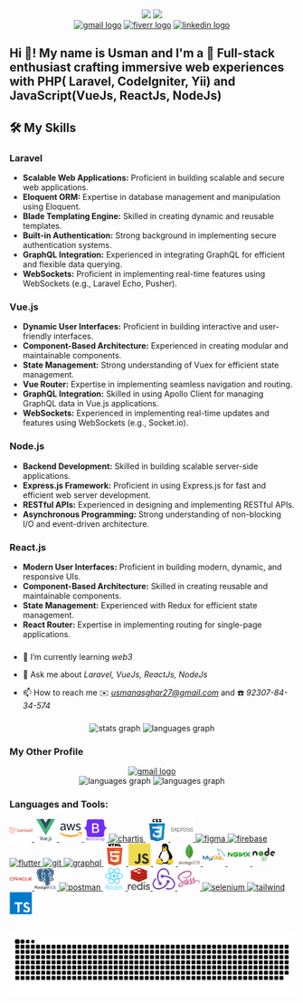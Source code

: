 <div align='center'>
  <div>

<img  height="200" src="https://media3.giphy.com/media/2IudUHdI075HL02Pkk/giphy.gif?cid=6c09b952h8s5sosfugb2tqk7oq3wsiwc3fezgg43rppww7qt&ep=v1_gifs_search&rid=giphy.gif&ct=g"  />
  <img src="https://i.giphy.com/media/v1.Y2lkPTc5MGI3NjExMWdtaThwcXdhOW5odGI4cTNyMWhtMzdxN3lrc3NnOXRxeGhuYjVtZSZlcD12MV9pbnRlcm5hbF9naWZfYnlfaWQmY3Q9cw/M9gbBd9nbDrOTu1Mqx/giphy.gif"  height="200"/>
  </div>

<div align="center">
  <a href="mailto:usmanasghar27@gmail.com"><img src="https://img.shields.io/static/v1?message=Gmail&logo=gmail&label=&color=D14836&logoColor=white&labelColor=&style=for-the-badge" height="35" alt="gmail logo"  /></a>
   <a href="https://www.fiverr.com/usmanasghar"><img src="https://img.shields.io/static/v1?message=Fiverr&logo=fiverr&label=&color=00b22d&logoColor=white&labelColor=&style=for-the-badge" height="35" alt="fiverr logo"  /></a>
  <a href="https://www.linkedin.com/in/usman-asghar-305810b6"><img src="https://img.shields.io/static/v1?message=LinkedIn&logo=linkedin&label=&color=0077B5&logoColor=white&labelColor=&style=for-the-badge" height="35" alt="linkedin logo"  /></a>
</div>
</div>

<h2 align="left">Hi 👋! My name is Usman and I'm a 🚀 Full-stack enthusiast crafting immersive web experiences with PHP(
Laravel, CodeIgniter, Yii) and JavaScript(VueJs, ReactJs, NodeJs)</h2>

## 🛠️ My Skills

### Laravel

- **Scalable Web Applications:** Proficient in building scalable and secure web applications.
- **Eloquent ORM:** Expertise in database management and manipulation using Eloquent.
- **Blade Templating Engine:** Skilled in creating dynamic and reusable templates.
- **Built-in Authentication:** Strong background in implementing secure authentication systems.
- **GraphQL Integration:** Experienced in integrating GraphQL for efficient and flexible data querying.
- **WebSockets:** Proficient in implementing real-time features using WebSockets (e.g., Laravel Echo, Pusher).

### Vue.js

- **Dynamic User Interfaces:** Proficient in building interactive and user-friendly interfaces.
- **Component-Based Architecture:** Experienced in creating modular and maintainable components.
- **State Management:** Strong understanding of Vuex for efficient state management.
- **Vue Router:** Expertise in implementing seamless navigation and routing.
- **GraphQL Integration:** Skilled in using Apollo Client for managing GraphQL data in Vue.js applications.
- **WebSockets:** Experienced in implementing real-time updates and features using WebSockets (e.g., Socket.io).

### Node.js

- **Backend Development:** Skilled in building scalable server-side applications.
- **Express.js Framework:** Proficient in using Express.js for fast and efficient web server development.
- **RESTful APIs:** Experienced in designing and implementing RESTful APIs.
- **Asynchronous Programming:** Strong understanding of non-blocking I/O and event-driven architecture.

### React.js

- **Modern User Interfaces:** Proficient in building modern, dynamic, and responsive UIs.
- **Component-Based Architecture:** Skilled in creating reusable and maintainable components.
- **State Management:** Experienced with Redux for efficient state management.
- **React Router:** Expertise in implementing routing for single-page applications.

###

- 🌱 I’m currently learning *web3*

- 💬 Ask me about *Laravel, VueJs, ReactJs, NodeJs*

- 📫 How to reach me ✉️ *usmanasghar27@gmail.com* and ☎️ *92307-84-34-574*

###

<div align="center">
  <img src="https://github-readme-stats.vercel.app/api?username=usmanasghar&hide_title=false&hide_rank=false&show_icons=true&include_all_commits=true&count_private=true&disable_animations=false&theme=dracula&locale=en&hide_border=false" height="150" alt="stats graph"  />
  <img src="https://github-readme-stats.vercel.app/api/top-langs?username=usmanasghar&locale=en&hide_title=false&layout=compact&card_width=320&langs_count=5&theme=dracula&hide_border=false" height="150" alt="languages graph"  />
</div>

### My Other Profile

<div align="center">
  <a href="https://github.com/usmasa"><img src="https://img.shields.io/static/v1?message=Github&logo=github&label=&color=24292e&logoColor=white&labelColor=&style=for-the-badge" height="35" alt="gmail logo"  /></a>
</div>
<div align="center">
  <img src="https://github-readme-stats.vercel.app/api?username=usmasa&theme=vue-dark&show_icons=true&hide_border=true&count_private=true" height="150" alt="languages graph"  />
  <img src="https://github-readme-streak-stats.herokuapp.com/?user=usmasa&theme=vue-dark&hide_border=true" height="150" alt="languages graph"  />
</div>

###

<div align="left">
  <h3 align="left">Languages and Tools:</h3>
<p align="left">
  <a href="https://www.laravel.com" target="_blank" rel="noreferrer"> <img src="https://raw.githubusercontent.com/devicons/devicon/master/icons/laravel/laravel-original-wordmark.svg"" alt="laravel" width="40" height="40"/> </a>
  <a href="https://vuejs.org/" target="_blank" rel="noreferrer"> <img src="https://raw.githubusercontent.com/devicons/devicon/master/icons/vuejs/vuejs-original-wordmark.svg" alt="vuejs" width="40" height="40"/> </a> 
  <a href="https://aws.amazon.com" target="_blank" rel="noreferrer"> <img src="https://raw.githubusercontent.com/devicons/devicon/master/icons/amazonwebservices/amazonwebservices-original-wordmark.svg" alt="aws" width="40" height="40"/> </a> <a href="https://getbootstrap.com" target="_blank" rel="noreferrer"> <img src="https://raw.githubusercontent.com/devicons/devicon/master/icons/bootstrap/bootstrap-plain-wordmark.svg" alt="bootstrap" width="40" height="40"/> </a> <a href="https://www.chartjs.org" target="_blank" rel="noreferrer"> <img src="https://www.chartjs.org/media/logo-title.svg" alt="chartjs" width="40" height="40"/> </a> <a href="https://www.w3schools.com/css/" target="_blank" rel="noreferrer"> <img src="https://raw.githubusercontent.com/devicons/devicon/master/icons/css3/css3-original-wordmark.svg" alt="css3" width="40" height="40"/> </a> <a href="https://expressjs.com" target="_blank" rel="noreferrer"> <img src="https://raw.githubusercontent.com/devicons/devicon/master/icons/express/express-original-wordmark.svg" alt="express" width="40" height="40"/> </a> <a href="https://www.figma.com/" target="_blank" rel="noreferrer"> <img src="https://www.vectorlogo.zone/logos/figma/figma-icon.svg" alt="figma" width="40" height="40"/> </a> <a href="https://firebase.google.com/" target="_blank" rel="noreferrer"> <img src="https://www.vectorlogo.zone/logos/firebase/firebase-icon.svg" alt="firebase" width="40" height="40"/> </a> <a href="https://flutter.dev" target="_blank" rel="noreferrer"> <img src="https://www.vectorlogo.zone/logos/flutterio/flutterio-icon.svg" alt="flutter" width="40" height="40"/> </a> <a href="https://git-scm.com/" target="_blank" rel="noreferrer"> <img src="https://www.vectorlogo.zone/logos/git-scm/git-scm-icon.svg" alt="git" width="40" height="40"/> </a> <a href="https://graphql.org" target="_blank" rel="noreferrer"> <img src="https://www.vectorlogo.zone/logos/graphql/graphql-icon.svg" alt="graphql" width="40" height="40"/> </a> <a href="https://www.w3.org/html/" target="_blank" rel="noreferrer"> <img src="https://raw.githubusercontent.com/devicons/devicon/master/icons/html5/html5-original-wordmark.svg" alt="html5" width="40" height="40"/> </a> <a href="https://developer.mozilla.org/en-US/docs/Web/JavaScript" target="_blank" rel="noreferrer"> <img src="https://raw.githubusercontent.com/devicons/devicon/master/icons/javascript/javascript-original.svg" alt="javascript" width="40" height="40"/> </a> <a href="https://www.linux.org/" target="_blank" rel="noreferrer"> <img src="https://raw.githubusercontent.com/devicons/devicon/master/icons/linux/linux-original.svg" alt="linux" width="40" height="40"/> </a> <a href="https://www.mongodb.com/" target="_blank" rel="noreferrer"> <img src="https://raw.githubusercontent.com/devicons/devicon/master/icons/mongodb/mongodb-original-wordmark.svg" alt="mongodb" width="40" height="40"/> </a> <a href="https://www.mysql.com/" target="_blank" rel="noreferrer"> <img src="https://raw.githubusercontent.com/devicons/devicon/master/icons/mysql/mysql-original-wordmark.svg" alt="mysql" width="40" height="40"/>  <a href="https://www.nginx.com" target="_blank" rel="noreferrer"> <img src="https://raw.githubusercontent.com/devicons/devicon/master/icons/nginx/nginx-original.svg" alt="nginx" width="40" height="40"/> </a> <a href="https://nodejs.org" target="_blank" rel="noreferrer"> <img src="https://raw.githubusercontent.com/devicons/devicon/master/icons/nodejs/nodejs-original-wordmark.svg" alt="nodejs" width="40" height="40"/> </a> <a href="https://www.oracle.com/" target="_blank" rel="noreferrer"> <img src="https://raw.githubusercontent.com/devicons/devicon/master/icons/oracle/oracle-original.svg" alt="oracle" width="40" height="40"/> </a> <a href="https://www.postgresql.org" target="_blank" rel="noreferrer"> <img src="https://raw.githubusercontent.com/devicons/devicon/master/icons/postgresql/postgresql-original-wordmark.svg" alt="postgresql" width="40" height="40"/> </a> <a href="https://postman.com" target="_blank" rel="noreferrer"> <img src="https://www.vectorlogo.zone/logos/getpostman/getpostman-icon.svg" alt="postman" width="40" height="40"/> </a> <a href="https://reactjs.org/" target="_blank" rel="noreferrer"> <img src="https://raw.githubusercontent.com/devicons/devicon/master/icons/react/react-original-wordmark.svg" alt="react" width="40" height="40"/> </a> <a href="https://redis.io" target="_blank" rel="noreferrer"> <img src="https://raw.githubusercontent.com/devicons/devicon/master/icons/redis/redis-original-wordmark.svg" alt="redis" width="40" height="40"/> </a> <a href="https://redux.js.org" target="_blank" rel="noreferrer"> <img src="https://raw.githubusercontent.com/devicons/devicon/master/icons/redux/redux-original.svg" alt="redux" width="40" height="40"/> </a> <a href="https://sass-lang.com" target="_blank" rel="noreferrer"> <img src="https://raw.githubusercontent.com/devicons/devicon/master/icons/sass/sass-original.svg" alt="sass" width="40" height="40"/> </a> <a href="https://www.selenium.dev" target="_blank" rel="noreferrer"> <img src="https://raw.githubusercontent.com/detain/svg-logos/780f25886640cef088af994181646db2f6b1a3f8/svg/selenium-logo.svg" alt="selenium" width="40" height="40"/> </a> <a href="https://tailwindcss.com/" target="_blank" rel="noreferrer"> <img src="https://www.vectorlogo.zone/logos/tailwindcss/tailwindcss-icon.svg" alt="tailwind" width="40" height="40"/> </a> <a href="https://www.typescriptlang.org/" target="_blank" rel="noreferrer"> <img src="https://raw.githubusercontent.com/devicons/devicon/master/icons/typescript/typescript-original.svg" alt="typescript" width="40" height="40"/> </a> </p>
</div>


<br clear="both">
<img src="https://raw.githubusercontent.com/hassanshahzadse/hassanshahzadse/output/snake.svg" alt="Snake animation" />

###
